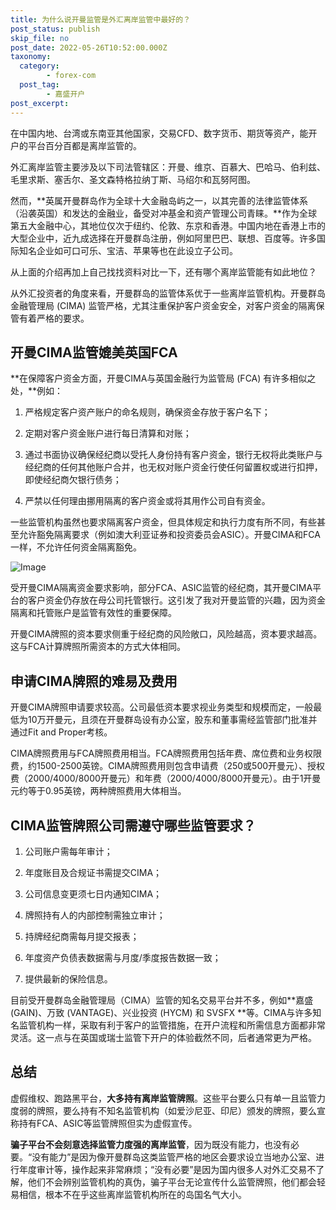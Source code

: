 ```yaml
---
title: 为什么说开曼监管是外汇离岸监管中最好的？
post_status: publish
skip_file: no
post_date: 2022-05-26T10:52:00.000Z
taxonomy:
  category:
        - forex-com
  post_tag:
        - 嘉盛开户
post_excerpt: 
---
```

在中国内地、台湾或东南亚其他国家，交易CFD、数字货币、期货等资产，能开户的平台百分百都是离岸监管的。

外汇离岸监管主要涉及以下司法管辖区：开曼、维京、百慕大、巴哈马、伯利兹、毛里求斯、塞舌尔、圣文森特格拉纳丁斯、马绍尔和瓦努阿图。

然而，**英属开曼群岛作为全球十大金融岛屿之一，以其完善的法律监管体系（沿袭英国）和发达的金融业，备受对冲基金和资产管理公司青睐。**作为全球第五大金融中心，其地位仅次于纽约、伦敦、东京和香港。中国内地在香港上市的大型企业中，近九成选择在开曼群岛注册，例如阿里巴巴、联想、百度等。许多国际知名企业如可口可乐、宝洁、苹果等也在此设立子公司。

从上面的介绍再加上自己找找资料对比一下，还有哪个离岸监管能有如此地位？

从外汇投资者的角度来看，开曼群岛的监管体系优于一些离岸监管机构。开曼群岛金融管理局 (CIMA) 监管严格，尤其注重保护客户资金安全，对客户资金的隔离保管有着严格的要求。

## 开曼CIMA监管媲美英国FCA

**在保障客户资金方面，开曼CIMA与英国金融行为监管局 (FCA) 有许多相似之处，**例如：

1. 严格规定客户资产账户的命名规则，确保资金存放于客户名下；

1. 定期对客户资金账户进行每日清算和对账；

1. 通过书面协议确保经纪商以受托人身份持有客户资金，银行无权将此类账户与经纪商的任何其他账户合并，也无权对账户资金行使任何留置权或进行扣押，即使经纪商欠银行债务；

1. 严禁以任何理由挪用隔离的客户资金或将其用作公司自有资金。

一些监管机构虽然也要求隔离客户资金，但具体规定和执行力度有所不同，有些甚至允许豁免隔离要求（例如澳大利亚证券和投资委员会ASIC）。开曼CIMA和FCA一样，不允许任何资金隔离豁免。

![Image](https://prod-files-secure.s3.us-west-2.amazonaws.com/39ed1227-6d7d-4570-be36-9ccd4a2c4241/bd849744-3fcb-4a37-8312-357962c8f065/image.png?X-Amz-Algorithm=AWS4-HMAC-SHA256&X-Amz-Content-Sha256=UNSIGNED-PAYLOAD&X-Amz-Credential=ASIAZI2LB4663S4TMU63%2F20251101%2Fus-west-2%2Fs3%2Faws4_request&X-Amz-Date=20251101T041317Z&X-Amz-Expires=3600&X-Amz-Security-Token=IQoJb3JpZ2luX2VjEFwaCXVzLXdlc3QtMiJIMEYCIQCl5V7hCjw6ZYFkKmn0rn3enFW%2FBdsEt06GUKRo38URSgIhANDelCzbvAxsawaZ9%2Fkw4dPu83AatUVGNjSiTu3XCHLBKv8DCCUQABoMNjM3NDIzMTgzODA1IgxAzqu0hgjyDSZrnK0q3AMlLpTrOPoJ2cjGBXGdpnNVPhBw%2FD%2FdWhx91vzj0NFf%2BWVJfKmW%2B22Yl78ACR%2FoFYxUKpc9bIqCS8dUAC2k%2BxJu0eGYQCko4OiGw8vt9rFoYf2CACDOK2QV8Zg4Lg3O2sXC5Od2btCIVgGXdlBo%2BNyTWxvA%2FGEZzHBZcbzsfVrVwhngp3o9cDcKZCRONLhSxpUQ6B5bD02bO1hlvt8tIjeWD%2FEdtXEA4wXj%2Fhe48xSSO8H3%2F2R2UXHig0pateQDHBilIkqYvmO7rqlWS8unOMAkEM4FgRQRcdJeUzTTqLd%2FxCbihUKGFKuFsjK9qXuTVQIe1i7kjXzZkb1Je9BhRqgwacSonYCdp3cFCMca0RDL6OCBW7m1CjM3wZK3U5fhdiwvDdcHQTkdwkX1oliwSlsv6LAOu7QLPQi2jPBrvmh8gUnhHP98cgwTrSbSSro3qjXtdJe5D%2FI2ClCC68LV88%2BjroTuvRIx699HtuZrx%2F9PlEuAkLjqyhI2ZbnS%2FDKRccQb0J07Vzo%2B%2Fs%2Bz7mtzWsbQQ%2Fhr5xI1sYFZvk6weXd0WxW0G9aYjZMkREZCOlx0V9NidtKAZxHPfOajbDNRkf7UlBizBgq4x5T%2F6cvpOUiVLQGiLZTvs0oDsvaJoTDbi5bIBjqkAeJMXpnU3JTmPXfizOyHY9stlF%2F7iz0S7uQEY6ZluLNPnYJdH2y32qVEDc6qOQnDmTqWRA7zwNyczTNZX7bckwT7%2F4wR%2BTyoUqNrlcat%2BQUrl5%2BIu2ElEMvOq7S9O%2F5omVaASN5gpMmTl3Y%2F1IAclWxgaxTADP1Poh6CYt8wPfAQ5Le3LY2fnOJQm6g%2BSCgjp6oK7yvVbqMFHCFJczRpSRtSxz8F&X-Amz-Signature=be24a738335d2fee3c1e3192218c30e0aa4d50b8b005691885f956ebc5de622f&X-Amz-SignedHeaders=host&x-amz-checksum-mode=ENABLED&x-id=GetObject)

受开曼CIMA隔离资金要求影响，部分FCA、ASIC监管的经纪商，其开曼CIMA平台的客户资金仍存放在母公司托管银行。这引发了我对开曼监管的兴趣，因为资金隔离和托管账户是监管有效性的重要保障。

开曼CIMA牌照的资本要求侧重于经纪商的风险敞口，风险越高，资本要求越高。这与FCA计算牌照所需资本的方式大体相同。

## **申请CIMA牌照的难易及费用**

开曼CIMA牌照申请要求较高。公司最低资本要求视业务类型和规模而定，一般最低为10万开曼元，且须在开曼群岛设有办公室，股东和董事需经监管部门批准并通过Fit and Proper考核。

CIMA牌照费用与FCA牌照费用相当。FCA牌照费用包括年费、席位费和业务权限费，约1500-2500英镑。CIMA牌照费用则包含申请费（250或500开曼元）、授权费（2000/4000/8000开曼元）和年费（2000/4000/8000开曼元）。由于1开曼元约等于0.95英镑，两种牌照费用大体相当。

## CIMA监管牌照公司需遵守哪些监管要求？

1. 公司账户需每年审计；

1. 年度账目及合规证书需提交CIMA；

1. 公司信息变更须七日内通知CIMA；

1. 牌照持有人的内部控制需独立审计；

1. 持牌经纪商需每月提交报表；

1. 年度资产负债表数据需与月度/季度报告数据一致；

1. 提供最新的保险信息。

目前受开曼群岛金融管理局（CIMA）监管的知名交易平台并不多，例如**嘉盛 (GAIN)、万致 (VANTAGE)、兴业投资 (HYCM) 和 SVSFX **等。CIMA与许多知名监管机构一样，采取有利于客户的监管措施，在开户流程和所需信息方面都非常灵活。这一点与在英国或瑞士监管下开户的体验截然不同，后者通常更为严格。

## 总结

虚假维权、跑路黑平台，**大多持有离岸监管牌照**。这些平台要么只有单一且监管力度弱的牌照，要么持有不知名监管机构（如爱沙尼亚、印尼）颁发的牌照，要么宣称持有FCA、ASIC等监管牌照但实为虚假宣传。

**骗子平台不会刻意选择监管力度强的离岸监管**，因为既没有能力，也没有必要。“没有能力”是因为像开曼群岛这类监管严格的地区会要求设立当地办公室、进行年度审计等，操作起来非常麻烦；“没有必要”是因为国内很多人对外汇交易不了解，他们不会辨别监管机构的真伪，骗子平台无论宣传什么监管牌照，他们都会轻易相信，根本不在乎这些离岸监管机构所在的岛国名气大小。